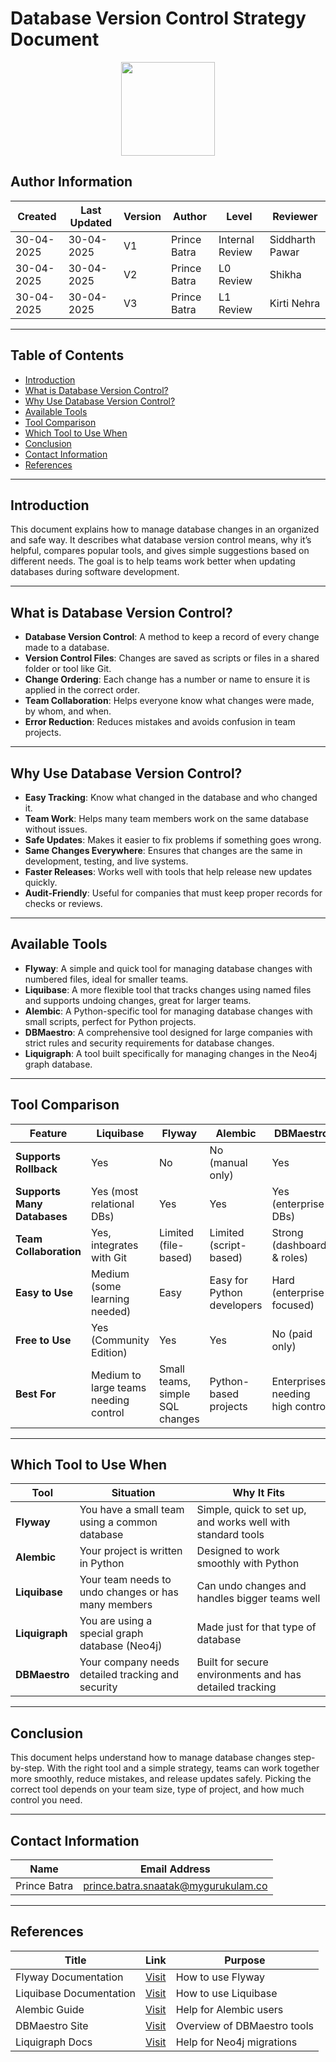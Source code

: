 # Database Version Control Strategy Document

<p align="center">
  <img src="https://cdn-icons-png.flaticon.com/512/689/689360.png" width="150">
</p>

## **Author Information**

| Created     | Last Updated | Version | Author         | Level           | Reviewer         |
|-------------|--------------|---------|----------------|------------------|------------------|
| 30-04-2025  | 30-04-2025   | V1      | Prince Batra   | Internal Review | Siddharth Pawar  |
| 30-04-2025  | 30-04-2025   | V2      | Prince Batra   | L0 Review        | Shikha |
| 30-04-2025  | 30-04-2025 |  V3    | Prince Batra  |     L1 Review    | Kirti Nehra   |
---

## **Table of Contents**

- [Introduction](#introduction)  
- [What is Database Version Control?](#what-is-database-version-control)  
- [Why Use Database Version Control?](#why-use-database-version-control)  
- [Available Tools](#available-tools)  
- [Tool Comparison](#tool-comparison)  
- [Which Tool to Use When](#which-tool-to-use-when)  
- [Conclusion](#conclusion)  
- [Contact Information](#contact-information)  
- [References](#references)

---

## **Introduction**

This document explains how to manage database changes in an organized and safe way. It describes what database version control means, why it’s helpful, compares popular tools, and gives simple suggestions based on different needs. The goal is to help teams work better when updating databases during software development.

---

## **What is Database Version Control?**

- **Database Version Control**: A method to keep a record of every change made to a database.
- **Version Control Files**: Changes are saved as scripts or files in a shared folder or tool like Git.
- **Change Ordering**: Each change has a number or name to ensure it is applied in the correct order.
- **Team Collaboration**: Helps everyone know what changes were made, by whom, and when.
- **Error Reduction**: Reduces mistakes and avoids confusion in team projects.

---

## **Why Use Database Version Control?**

- **Easy Tracking**: Know what changed in the database and who changed it.
- **Team Work**: Helps many team members work on the same database without issues.
- **Safe Updates**: Makes it easier to fix problems if something goes wrong.
- **Same Changes Everywhere**: Ensures that changes are the same in development, testing, and live systems.
- **Faster Releases**: Works well with tools that help release new updates quickly.
- **Audit-Friendly**: Useful for companies that must keep proper records for checks or reviews.

---

## **Available Tools**

- **Flyway**: A simple and quick tool for managing database changes with numbered files, ideal for smaller teams.
- **Liquibase**: A more flexible tool that tracks changes using named files and supports undoing changes, great for larger teams.
- **Alembic**: A Python-specific tool for managing database changes with small scripts, perfect for Python projects.
- **DBMaestro**: A comprehensive tool designed for large companies with strict rules and security requirements for database changes.
- **Liquigraph**: A tool built specifically for managing changes in the Neo4j graph database.

---

## **Tool Comparison**


| Feature                     | **Liquibase**         | **Flyway**                          | **Alembic**                         | **DBMaestro**                         | **Liquigraph**                       |
|-----------------------------|----------------------------------------|-------------------------------------|-------------------------------------|----------------------------------------|---------------------------------------|
| **Supports Rollback**       | Yes                                    | No                                  | No (manual only)                    | Yes                                   | No                                    |
| **Supports Many Databases** | Yes (most relational DBs)              | Yes                                  | Yes                                  | Yes (enterprise DBs)                  | No (only Neo4j)                      |
| **Team Collaboration**      | Yes, integrates with Git               | Limited (file-based)                | Limited (script-based)              | Strong (dashboard & roles)            | Limited to Neo4j users                |
| **Easy to Use**             | Medium (some learning needed)          | Easy                                 | Easy for Python developers          | Hard (enterprise-focused)             | Medium (Neo4j-specific)              |
| **Free to Use**             | Yes (Community Edition)                | Yes                                  | Yes                                  | No (paid only)                        | Yes                                  |
| **Best For**                | Medium to large teams needing control  | Small teams, simple SQL changes     | Python-based projects               | Enterprises needing high control      | Neo4j-based projects only             |

    

---

## **Which Tool to Use When**

| Tool         | Situation                                            | Why It Fits                                                             |
|-----------------------|------------------------------------------------------|-------------------------------------------------------------------------|
| **Flyway**             | You have a small team using a common database        | Simple, quick to set up, and works well with standard tools             |
| **Alembic**            | Your project is written in Python                    | Designed to work smoothly with Python                                   |
| **Liquibase**          | Your team needs to undo changes or has many members  | Can undo changes and handles bigger teams well                         |
| **Liquigraph**         | You are using a special graph database (Neo4j)       | Made just for that type of database                                     |
| **DBMaestro**          | Your company needs detailed tracking and security    | Built for secure environments and has detailed tracking                 |

---

## **Conclusion**

This document helps understand how to manage database changes step-by-step. With the right tool and a simple strategy, teams can work together more smoothly, reduce mistakes, and release updates safely. Picking the correct tool depends on your team size, type of project, and how much control you need.

---

## **Contact Information**

| Name          | Email Address                            |
|---------------|-------------------------------------------|
| Prince Batra  | prince.batra.snaatak@mygurukulam.co       |

---

## **References**

| Title                      | Link                                                                                   | Purpose                                      |
|----------------------------|----------------------------------------------------------------------------------------|----------------------------------------------|
| Flyway Documentation       | [Visit](https://documentation.red-gate.com/fd)                                        | How to use Flyway                           |
| Liquibase Documentation    | [Visit](https://www.liquibase.org/documentation)                                     | How to use Liquibase                        |
| Alembic Guide              | [Visit](https://alembic.sqlalchemy.org/en/latest/)                                   | Help for Alembic users                      |
| DBMaestro Site             | [Visit](https://www.dbmaestro.com/)                                                   | Overview of DBMaestro tools                 |
| Liquigraph Docs            | [Visit](https://www.liquigraph.org/)                                                  | Help for Neo4j migrations                   |
